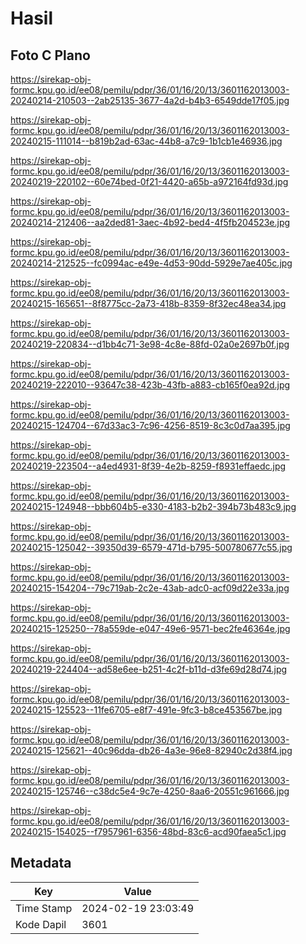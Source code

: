 # Hasil

## Foto C Plano

https://sirekap-obj-formc.kpu.go.id/ee08/pemilu/pdpr/36/01/16/20/13/3601162013003-20240214-210503--2ab25135-3677-4a2d-b4b3-6549dde17f05.jpg

https://sirekap-obj-formc.kpu.go.id/ee08/pemilu/pdpr/36/01/16/20/13/3601162013003-20240215-111014--b819b2ad-63ac-44b8-a7c9-1b1cb1e46936.jpg

https://sirekap-obj-formc.kpu.go.id/ee08/pemilu/pdpr/36/01/16/20/13/3601162013003-20240219-220102--60e74bed-0f21-4420-a65b-a972164fd93d.jpg

https://sirekap-obj-formc.kpu.go.id/ee08/pemilu/pdpr/36/01/16/20/13/3601162013003-20240214-212406--aa2ded81-3aec-4b92-bed4-4f5fb204523e.jpg

https://sirekap-obj-formc.kpu.go.id/ee08/pemilu/pdpr/36/01/16/20/13/3601162013003-20240214-212525--fc0994ac-e49e-4d53-90dd-5929e7ae405c.jpg

https://sirekap-obj-formc.kpu.go.id/ee08/pemilu/pdpr/36/01/16/20/13/3601162013003-20240215-165651--8f8775cc-2a73-418b-8359-8f32ec48ea34.jpg

https://sirekap-obj-formc.kpu.go.id/ee08/pemilu/pdpr/36/01/16/20/13/3601162013003-20240219-220834--d1bb4c71-3e98-4c8e-88fd-02a0e2697b0f.jpg

https://sirekap-obj-formc.kpu.go.id/ee08/pemilu/pdpr/36/01/16/20/13/3601162013003-20240219-222010--93647c38-423b-43fb-a883-cb165f0ea92d.jpg

https://sirekap-obj-formc.kpu.go.id/ee08/pemilu/pdpr/36/01/16/20/13/3601162013003-20240215-124704--67d33ac3-7c96-4256-8519-8c3c0d7aa395.jpg

https://sirekap-obj-formc.kpu.go.id/ee08/pemilu/pdpr/36/01/16/20/13/3601162013003-20240219-223504--a4ed4931-8f39-4e2b-8259-f8931effaedc.jpg

https://sirekap-obj-formc.kpu.go.id/ee08/pemilu/pdpr/36/01/16/20/13/3601162013003-20240215-124948--bbb604b5-e330-4183-b2b2-394b73b483c9.jpg

https://sirekap-obj-formc.kpu.go.id/ee08/pemilu/pdpr/36/01/16/20/13/3601162013003-20240215-125042--39350d39-6579-471d-b795-500780677c55.jpg

https://sirekap-obj-formc.kpu.go.id/ee08/pemilu/pdpr/36/01/16/20/13/3601162013003-20240215-154204--79c719ab-2c2e-43ab-adc0-acf09d22e33a.jpg

https://sirekap-obj-formc.kpu.go.id/ee08/pemilu/pdpr/36/01/16/20/13/3601162013003-20240215-125250--78a559de-e047-49e6-9571-bec2fe46364e.jpg

https://sirekap-obj-formc.kpu.go.id/ee08/pemilu/pdpr/36/01/16/20/13/3601162013003-20240219-224404--ad58e6ee-b251-4c2f-b11d-d3fe69d28d74.jpg

https://sirekap-obj-formc.kpu.go.id/ee08/pemilu/pdpr/36/01/16/20/13/3601162013003-20240215-125523--11fe6705-e8f7-491e-9fc3-b8ce453567be.jpg

https://sirekap-obj-formc.kpu.go.id/ee08/pemilu/pdpr/36/01/16/20/13/3601162013003-20240215-125621--40c96dda-db26-4a3e-96e8-82940c2d38f4.jpg

https://sirekap-obj-formc.kpu.go.id/ee08/pemilu/pdpr/36/01/16/20/13/3601162013003-20240215-125746--c38dc5e4-9c7e-4250-8aa6-20551c961666.jpg

https://sirekap-obj-formc.kpu.go.id/ee08/pemilu/pdpr/36/01/16/20/13/3601162013003-20240215-154025--f7957961-6356-48bd-83c6-acd90faea5c1.jpg


## Metadata

| Key        | Value               |
| ---------- | ------------------- |
| Time Stamp | 2024-02-19 23:03:49 |
| Kode Dapil | 3601                |



